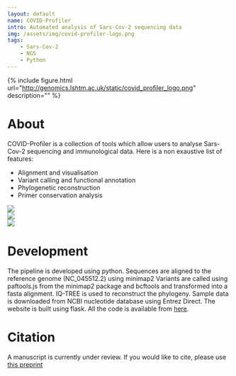 ```yaml
---
layout: default
name: COVID-Profiler
intro: Automated analysis of Sars-Cov-2 sequencing data
img: /assets/img/covid-profiler-logo.png
tags:
    - Sars-Cov-2
    - NGS
    - Python
---
```

{% include figure.html url="http://genomics.lshtm.ac.uk/static/covid_profiler_logo.png" description="" %}


# About

 COVID-Profiler is a collection of tools which allow users to analyse Sars-Cov-2 sequencing and immunological data. Here is a non exaustive list of features:

 * Alignment and visualisation
 * Variant calling and functional annotation
 * Phylogenetic reconstruction
 * Primer conservation analysis

<div class="row">
    <div class="col-md-4">
        <img src="http://genomics.lshtm.ac.uk/static/example_pileup.png">
    </div>
    <div class="col-md-4">
        <img src="http://genomics.lshtm.ac.uk/static/example_phylogeny.png">
    </div>
    <div class="col-md-4">
        <img src="http://genomics.lshtm.ac.uk/static/primer_map.png">
    </div>
</div>

# Development

The pipeline is developed using python. Sequences are aligned to the reference genome (NC_045512.2) using minimap2  Variants are called using paftools.js from the minimap2 package and bcftools and transformed into a fasta alignment. IQ-TREE is used to reconstruct the phylogeny. Sample data is downloaded from NCBI nucleotide database using Entrez Direct. The website is built using flask. All the code is available from [here](https://github.com/jodyphelan/covid-profiler).

# Citation

A manuscript is currently under review. If you would like to cite, please use [this preprint](https://www.biorxiv.org/content/10.1101/2020.04.28.066977v1)
